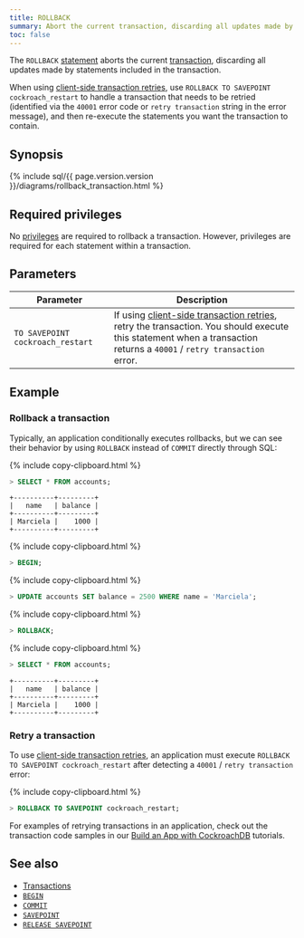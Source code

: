 ```yaml
---
title: ROLLBACK
summary: Abort the current transaction, discarding all updates made by statements included in the transaction with the ROLLBACK statement in CockroachDB.
toc: false
---
```


The `ROLLBACK` [statement](sql-statements.html) aborts the current [transaction](transactions.html), discarding all updates made by statements included in the transaction.

When using [client-side transaction retries](transactions.html#client-side-transaction-retries), use `ROLLBACK TO SAVEPOINT cockroach_restart` to handle a transaction that needs to be retried (identified via the `40001` error code or `retry transaction` string in the error message), and then re-execute the statements you want the transaction to contain.

<div id="toc"></div>

## Synopsis

<div>
  {% include sql/{{ page.version.version }}/diagrams/rollback_transaction.html %}
</div>

## Required privileges

No [privileges](privileges.html) are required to rollback a transaction. However, privileges are required for each statement within a transaction.

## Parameters

| Parameter | Description |
|-----------|-------------|
| `TO SAVEPOINT cockroach_restart` | If using [client-side transaction retries](transactions.html#client-side-transaction-retries), retry the transaction. You should execute this statement when a transaction returns a `40001` / `retry transaction` error. |

## Example

### Rollback a transaction

Typically, an application conditionally executes rollbacks, but we can see their behavior by using `ROLLBACK` instead of `COMMIT` directly through SQL:

{% include copy-clipboard.html %}
~~~ sql
> SELECT * FROM accounts;
~~~

~~~
+----------+---------+
|   name   | balance |
+----------+---------+
| Marciela |    1000 |
+----------+---------+
~~~

{% include copy-clipboard.html %}
~~~ sql
> BEGIN;
~~~

{% include copy-clipboard.html %}
~~~ sql
> UPDATE accounts SET balance = 2500 WHERE name = 'Marciela';
~~~

{% include copy-clipboard.html %}
~~~ sql
> ROLLBACK;
~~~

{% include copy-clipboard.html %}
~~~ sql
> SELECT * FROM accounts;
~~~

~~~
+----------+---------+
|   name   | balance |
+----------+---------+
| Marciela |    1000 |
+----------+---------+
~~~

### Retry a transaction

To use [client-side transaction retries](transactions.html#client-side-transaction-retries), an application must execute `ROLLBACK TO SAVEPOINT cockroach_restart` after detecting a `40001` / `retry transaction` error:

{% include copy-clipboard.html %}
~~~ sql
> ROLLBACK TO SAVEPOINT cockroach_restart;
~~~

For examples of retrying transactions in an application, check out the transaction code samples in our [Build an App with CockroachDB](build-an-app-with-cockroachdb.html) tutorials.

## See also

- [Transactions](transactions.html)
- [`BEGIN`](begin-transaction.html)
- [`COMMIT`](commit-transaction.html)
- [`SAVEPOINT`](savepoint.html)
- [`RELEASE SAVEPOINT`](release-savepoint.html)
